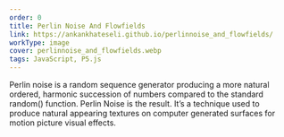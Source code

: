 ```yaml
---
order: 0
title: Perlin Noise And Flowfields
link: https://ankankhateseli.github.io/perlinnoise_and_flowfields/
workType: image
cover: perlinnoise_and_flowfields.webp
tags: JavaScript, P5.js
---
```


Perlin noise is a random sequence generator producing a more natural ordered, harmonic succession of numbers compared to the standard random() function.
Perlin Noise is the result. It’s a technique used to produce natural appearing textures on computer generated surfaces for motion picture visual effects.
